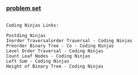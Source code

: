 ### [problem set](https://docs.google.com/document/d/1Kl7gBoNrWxHNCsMg5qHpFix9gxmSRhEIUEALl4SjwpY/edit)

```

Coding Ninjas Links:

Postding Ninjas
Inorder Traversalorder Traversal - Coding Ninjas 
Preorder Binary Tree - Co - Coding Ninjas 
Level Order Traversal - Coding Ninjas 
Count Leaf Nodes - Coding Ninjas
Left Sum - Coding Ninjas
Height of Binary Tree - Coding Ninjas 


```